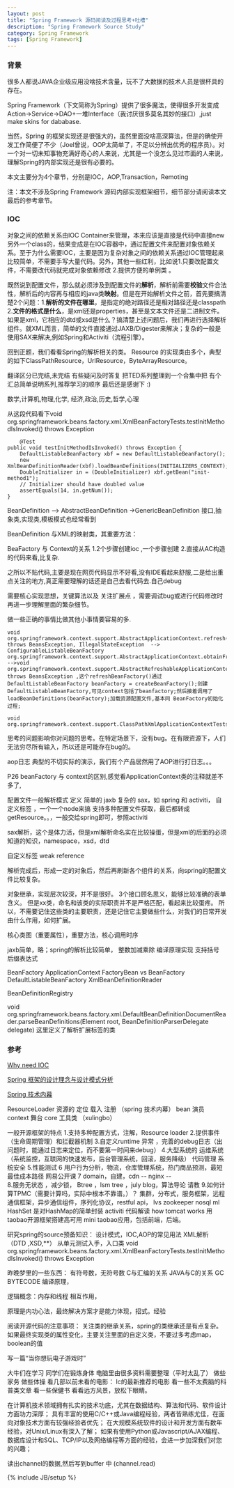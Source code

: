 ```yaml
---
layout: post
title: "Spring Framework 源码阅读及过程思考+吐槽"
description: "Spring Framework Source Study"
category: Spring Framework
tags: [Spring Framework]
---
```

### 背景
很多人都说JAVA企业级应用没啥技术含量，玩不了大数据的技术人员是很杯具的存在。

Spring Framework（下文简称为Spring）提供了很多魔法，使得很多开发变成Action->Service->DAO+一堆Interface（我讨厌很多莫名其妙的接口）,just make skins for dababase.

当然，Spring 的框架实现还是很强大的，虽然里面没啥高深算法，但是的确使开发工作简便了不少（Joel曾说，OOP太简单了，不足以分辨出优秀的程序员）。对一个对一切未知事物充满好奇心的人来说，尤其是一个没怎么见过市面的人来说，理解Spring的内部实现还是很有必要的。

本文主要分为4个章节，分别是IOC，AOP,Transaction，Remoting

注：本文不涉及Spring Framework 源码内部实现框架细节，细节部分请阅读本文最后的参考章节。
 
### IOC

对象之间的依赖关系由IOC Container来管理，本来应该是直接是代码中直接new另外一个class的，结果变成是在IOC容器中，通过配置文件来配置对象依赖关系。至于为什么需要IOC，主要是因为复杂对象之间的依赖关系通过IOC管理起来比较简单，不需要手写大量代码。另外，其他一些红利，比如说1.只要改配置文件，不需要改代码就完成对象依赖修改 2.提供方便的单例类 。

既然说到配置文件，那么就必须涉及到配置文件的**解析**，解析前需要**校验**文件合法性，解析后的内容再与相应的java类**映射**。但是在开始解析文件之前，首先要搞清楚2个问题：1.**解析的文件在哪里**，是指定的绝对路径还是相对路径还是classpath 2.**文件的格式是什么**，是xml还是properties，甚至是文本文件还是二进制文件。如果是xml，它相应的dtd或xsd是什么？搞清楚上述问题后，我们再进行选择解析组件。就XML而言，简单的文件直接通过JAXB/Digester来解决；复杂的一般是使用SAX来解决,例如Spring和Activiti（流程引擎）。

回到正题，我们看看Spring的解析相关的类。
Resource 的实现类由多个，典型的如下ClassPathResource，UrlResource，ByteArrayResource。

翻译区分已完结,未完结
有些疑问及时答复
把TED系列整理到一个合集中把
有个汇总简单说明系列,推荐学习的顺序
最后还是感谢下 :)

数学,计算机,物理,化学,
经济,政治,历史,哲学,心理


从这段代码看下void org.springframework.beans.factory.xml.XmlBeanFactoryTests.testInitMethodIsInvoked() throws Exception

		@Test
	public void testInitMethodIsInvoked() throws Exception {
		DefaultListableBeanFactory xbf = new DefaultListableBeanFactory();
		new XmlBeanDefinitionReader(xbf).loadBeanDefinitions(INITIALIZERS_CONTEXT);
		DoubleInitializer in = (DoubleInitializer) xbf.getBean("init-method1");
		// Initializer should have doubled value
		assertEquals(14, in.getNum());
	}

BeanDefinition --> AbstractBeanDefinition  ->GenericBeanDefinition  接口,抽象类,实现类,模板模式也经常看到

BeanDefinition 与XML的映射类，其重要方法： 

BeaFactory 与 Context的关系
1.2个步骤创建ioc ,一个步骤创建
2.直接从AC构造的代码来看,比复杂.

之所以不贴代码,主要是现在网页代码显示不好看,没有IDE看起来舒服,二是给出重点关注的地方,真正需要理解的话还是自己去看代码去.自己debug

需要核心实现思想，关键算法以及 关注扩展点 ，需要调试bug或进行代码修改时再进一步理解里面的繁杂细节。


做一些正确的事情比做其他小事情要容易的多.

	void org.springframework.context.support.AbstractApplicationContext.refresh() throws BeansException, IllegalStateException  --> ConfigurableListableBeanFactory org.springframework.context.support.AbstractApplicationContext.obtainFreshBeanFactory() -->void org.springframework.context.support.AbstractRefreshableApplicationContext.refreshBeanFactory() throws BeansException ,这个refreshBeanFactory()通过DefaultListableBeanFactory beanFactory = createBeanFactory();创建DefaultListableBeanFactory,可见context包括了beanfactory;然后接着调用了loadBeanDefinitions(beanFactory);加载资源配置文件,基本同 BeanFactory初始化过程;
	
	void org.springframework.context.support.ClassPathXmlApplicationContextTests.testSingleConfigLocation()







思考的问题影响你对问题的思考。在特定场景下，没有bug。在有限资源下，人们无法穷尽所有输入，所以还是可能存在bug的。

aop日志 典型的不切实际的演示，我们有个产品居然用了AOP进行打日志。。。

P26 beanFactory 与 context的区别,感觉看ApplicationContext类的注释就差不多了,

配置文件一般解析模式
定义 
简单的 jaxb
复杂的 sax，如 spring 和 activiti， 自定义标签 ，一个一个node来搞
支持多种配置文件获取，最后都转成 getResource。。，一般交给spring即可，参照activiti

sax解析，这个是体力活，但是xml解析命名实在比较操蛋，但是xml的后面的必须知道的知识，namespace，xsd，dtd 

自定义标签 
weak reference

解析完成后，形成一定的对象后，然后再刷新各个组件的关系，向spring的配置文件比较复杂。  

对象继承，实现层次较深，并不是很好。
3个接口顾名思义，能够比较准确的表单含义。
但是xx类，命名和该类的实际职责并不是严格匹配，看起来比较蛋疼。
所以，不需要记住这些类的主要职责，还是记住它主要做些什么，对我们的日常开发由什么作用，如何扩展。

核心类图（重要属性），重要方法，核心调用时序

jaxb简单，略；spring的解析比较简单，
整数加减乘除 编译原理实现 支持括号 后缀表达式

BeanFactory
ApplicationContext
FactoryBean vs BeanFactory
DefaultListableBeanFactory
XmlBeanDefinitionReader

BeanDefinitionRegistry

void org.springframework.beans.factory.xml.DefaultBeanDefinitionDocumentReader.parseBeanDefinitions(Element root, BeanDefinitionParserDelegate delegate)
这里定义了解析扩展标签的类

### 参考

[Why need IOC](http://stackoverflow.com/questions/871405/why-do-i-need-an-ioc-container-as-opposed-to-straightforward-di-code)

[Spring 框架的设计理念与设计模式分析](http://www.ibm.com/developerworks/cn/java/j-lo-spring-principle/) 

[Spring 技术内幕](http://book.douban.com/subject/10470970/) 





ResourceLoader 资源的 定位 载入 注册 （spring 技术内幕）
bean 演员 context 舞台 core 工具类 （xulingbo）

一般开源框架的特点 
1.支持多种配置方式，注解，Resource loader
2.提供事件（生命周期管理）和拦截器机制 
3.自定义runtime 异常 ，完善的debug日志（出问题时，能通过日志来定位，而不要第一时间来debug）
4.大型系统的 运维系统 （系统监控，互联网的快速发布，后台管理系统，回滚，服务降级）
代码管理
系统安全
5.性能测试 
6 用户行为分析，物流，仓库管理系统，热门商品预测，最短最佳成本路径
网易公开课
7 domain，自建，cdn -- nginx --  
8.服务无状态 ，减少锁， Btree ，lsm tree ，july blog，算法导论 请教 
9.如何计算TPMC（需要计算吗，实际中根本不靠谱。）？
集群，分布式，服务框架，远程通信框架，异步通信组件，序列化协议，restful api，
lvs 
zookeeper
nosql
ml
HashSet 是对HashMap的简单封装
activiti 代码解读
how tomcat works
用taobao开源框架搭建高可用 mini taobao应用，包括前端，后端。  

研究spring的source预备知识：
设计模式，IOC,AOP的常见用法
XML解析（DTD ,XSD,**）
从单元测试入手，入口类 
void org.springframework.beans.factory.xml.XmlBeanFactoryTests.testInitMethodIsInvoked() throws Exception

昨晚梦里的一些东西：
有符号数，无符号数
C与汇编的关系
JAVA与C的关系
GC
BYTECODE
编译原理，

逻辑概念：内存和线程 相互作用，

原理是内功心法，最终解决方案才是能力体现，招式。经验

阅读开源代码的注意事项：
关注类的继承关系，spring的类继承还是有点复杂。
如果最终实现类的属性变化，主要关注里面的自定义类，不要过多考虑map，boolean的值 

写一篇“当你想玩电子游戏时”

大牛们在学习
同学们在锻炼身体
电脑里由很多资料需要整理（平时太乱了）
做些家务
做些体操
看几部以前未看的电影： lc的最新推荐的电影
看一些不太费脑的科普类文章
看一些保健书
看看远方风景，放松下眼睛。

 在计算机技术领域拥有扎实的技术功底，尤其在数据结构、算法和代码、软件设计方面功力深厚； 
具有丰富的使用C/C++或Java编程经验，两者皆熟练尤佳，在面向对象技术方面有较强经验者优先； 
在大规模系统软件的设计和开发方面有数年经验，对Unix/Linux有深入了解； 
如果有使用Python或Javascript/AJAX编程、数据库设计和SQL、TCP/IP以及网络编程等方面的经验，会进一步加深我们对您的兴趣；


读出channel的数据,然后写到buffer 中 (channel.read)



{% include JB/setup %}

